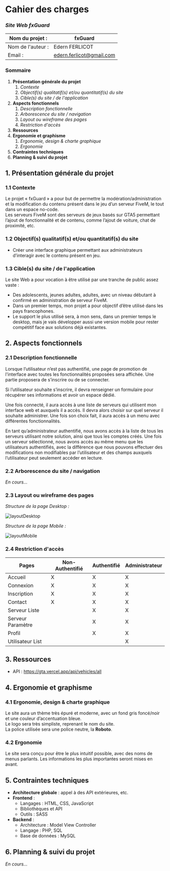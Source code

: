 # **Cahier des charges**

### *Site Web fxGuard*

| Nom du projet :   | fxGuard                  |
| ----------------- | ------------------------ |
| Nom de l'auteur : | Edern FERLICOT           |
| Email :           | edern.ferlicot@gmail.com |

### Sommaire

1. **Présentation générale du projet**
   1. *Contexte*
   2. *Objectif(s) qualitatif(s) et/ou quantitatif(s) du site*
   3. *Cible(s) du site / de l'application*
2. **Aspects fonctionnels**
   1. *Description fonctionnelle*
   2. *Arborescence du site / navigation*
   3. *Layout ou wireframe des pages*
   4. *Restriction d'accès*
3. **Ressources**
4. **Ergonomie et graphisme**
   1. *Ergonomie, design & charte graphique*
   2. *Ergonomie*
5. **Contraintes techniques**
6. **Planning & suivi du projet**

## **1. Présentation générale du projet**

### 1.1 **Contexte**

Le projet « fxGuard » a pour but de permettre la modération/administration et la modification du contenu présent dans le jeu d’un serveur FiveM, le tout dans un espace no-code.  
Les serveurs FiveM sont des serveurs de jeux basés sur GTA5 permettant l’ajout de fonctionnalité et de contenu, comme l’ajout de voiture, chat de proximité, etc.

### 1.2 **Objectif(s) qualitatif(s) et/ou quantitatif(s) du site**

- Créer une interface graphique permettant aux administrateurs d’interagir avec le contenu présent en jeu.

### 1.3 **Cible(s) du site / de l'application**

Le site Web a pour vocation à être utilisé par une tranche de public assez vaste :
- Des adolescents, jeunes adultes, adultes, avec un niveau débutant à confirmé en administration de serveur FiveM.
- Dans un premier temps, mon projet a pour objectif d’être utilisé dans les pays francophones.
- Le support le plus utilisé sera, à mon sens, dans un premier temps le desktop, mais je vais développer aussi une version mobile pour rester compétitif face aux solutions déjà existantes.

## **2. Aspects fonctionnels**

### 2.1 **Description fonctionnelle**

Lorsque l’utilisateur n’est pas authentifié, une page de promotion de l'interface avec toutes les fonctionnalités proposées sera affichée. Une partie proposera de s’inscrire ou de se connecter.

Si l’utilisateur souhaite s’inscrire, il devra renseigner un formulaire pour récupérer ses informations et avoir un espace dédié.

Une fois connecté, il aura accès à une liste de serveurs qui utilisent mon interface web et auxquels il a accès. Il devra alors choisir sur quel serveur il souhaite administrer. Une fois son choix fait, il aura accès à un menu avec différentes fonctionnalités.

En tant qu’administrateur authentifié, nous avons accès à la liste de tous les serveurs utilisant notre solution, ainsi que tous les comptes créés. Une fois un serveur sélectionné, nous avons accès au même menu que les utilisateurs authentifiés, avec la différence que nous pouvons effectuer des modifications non modifiables par l’utilisateur et des champs auxquels l’utilisateur peut seulement accéder en lecture.

### 2.2 **Arborescence du site / navigation**

*En cours...*

### 2.3 **Layout ou wireframe des pages**

*Structure de la page Desktop :*

![layoutDesktop](./layouts/layoutDesktop.JPG)

*Structure de la page Mobile :*

![layoutMobile](./layouts/layoutMobile.JPG)

### 2.4 **Restriction d'accès**

| Pages             | Non-Authentifié | Authentifié | Administrateur |
| ----------------- | --------------- | ----------- | -------------- |
| Accueil           | X               | X           | X              |
| Connexion         | X               | X           | X              |
| Inscription       | X               | X           | X              |
| Contact           | X               | X           | X              |
| Serveur Liste     |                 | X           | X              |
| Serveur Paramètre |                 | X           | X              |
| Profil            |                 | X           | X              |
| Utilisateur List  |                 |             | X              |

## **3. Ressources**

- API : https://gta.vercel.app/api/vehicles/all

## **4. Ergonomie et graphisme**

### 4.1 **Ergonomie, design & charte graphique**

Le site aura un thème très épuré et moderne, avec un fond gris foncé/noir et une couleur d’accentuation bleue.  
Le logo sera très simpliste, reprenant le nom du site.  
La police utilisée sera une police neutre, la **Roboto**.

### 4.2 **Ergonomie**

Le site sera conçu pour être le plus intuitif possible, avec des noms de menus parlants. Les informations les plus importantes seront mises en avant.

## **5. Contraintes techniques**

- **Architecture globale** : appel à des API extérieures, etc.
- **Frontend** :
  - Langages : HTML, CSS, JavaScript
  - Bibliothèques et API
  - Outils : SASS
- **Backend** :
  - Architecture : Model View Controller
  - Langage : PHP, SQL
  - Base de données : MySQL

## **6. Planning & suivi du projet**

*En cours...*
